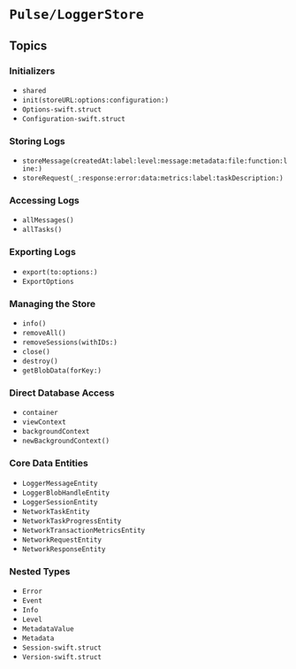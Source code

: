 # ``Pulse/LoggerStore``

## Topics

### Initializers

- ``shared``
- ``init(storeURL:options:configuration:)``
- ``Options-swift.struct``
- ``Configuration-swift.struct``

### Storing Logs

- ``storeMessage(createdAt:label:level:message:metadata:file:function:line:)``
- ``storeRequest(_:response:error:data:metrics:label:taskDescription:)``

### Accessing Logs

- ``allMessages()``
- ``allTasks()``

### Exporting Logs

- ``export(to:options:)``
- ``ExportOptions``

### Managing the Store

- ``info()``
- ``removeAll()``
- ``removeSessions(withIDs:)``
- ``close()``
- ``destroy()``
- ``getBlobData(forKey:)``

### Direct Database Access

- ``container``
- ``viewContext``
- ``backgroundContext``
- ``newBackgroundContext()``

### Core Data Entities

- ``LoggerMessageEntity``
- ``LoggerBlobHandleEntity``
- ``LoggerSessionEntity``
- ``NetworkTaskEntity``
- ``NetworkTaskProgressEntity``
- ``NetworkTransactionMetricsEntity``
- ``NetworkRequestEntity``
- ``NetworkResponseEntity``

### Nested Types

- ``Error``
- ``Event``
- ``Info``
- ``Level``
- ``MetadataValue``
- ``Metadata``
- ``Session-swift.struct``
- ``Version-swift.struct``
